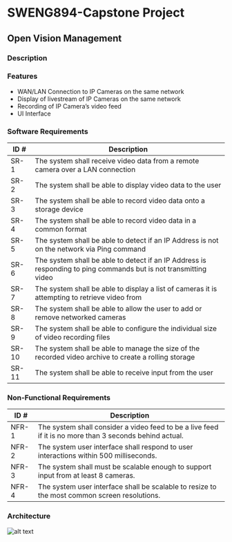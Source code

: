# SWENG894-Capstone Project
## Open Vision Management
### Description

### Features
- WAN/LAN Connection to IP Cameras on the same network 
- Display of livestream of IP Cameras on the same network 
- Recording of IP Camera’s video feed 
- UI Interface 
### Software Requirements
| ID # | Description | 
| ------ | --------------------- |
| SR-1 | The system shall receive video data from a remote camera over a LAN connection |
| SR-2 | The system shall be able to display video data to the user |
| SR-3 | The system shall be able to record video data onto a storage device |
| SR-4 | The system shall be able to record video data in a common format |
| SR-5 | The system shall be able to detect if an IP Address is not on the network via Ping command |
| SR-6 | The system shall be able to detect if an IP Address is responding to ping commands but is not transmitting video |
| SR-7 | The system shall be able to display a list of cameras it is attempting to retrieve video from |
| SR-8 | The system shall be able to allow the user to add or remove networked cameras |
| SR-9 | The system shall be able to configure the individual size of video recording files |
| SR-10 | The system shall be able to manage the size of the recorded video archive to create a rolling storage |
| SR-11 | The system shall be able to receive input from the user |

### Non-Functional Requirements
| ID # | Description | 
| ------ | --------------------- |
| NFR-1 | The system shall consider a video feed to be a live feed if it is no more than 3 seconds behind actual. | 
| NFR-2 | The system user interface shall respond to user interactions within 500 milliseconds. |
| NFR-3 | The system shall must be scalable enough to support input from at least 8 cameras. |
| NFR-4 | The system user interface shall be scalable to resize to the most common screen resolutions. |

### Architecture
![alt text](https://github.com/Rafael7Smith/SWENG894-Capstone/tree/main/Readme_images/Architecture.png)